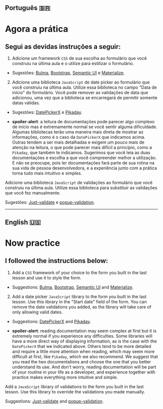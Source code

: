 ## Português 🇧🇷 

# Agora a prática

## Segui as devidas instruções a seguir:

1. Adicione um framework ```CSS``` de sua escolha ao formulário que você construiu na última aula e o utilize para estilizar o formulário.

- Sugestões: <a href="https://getbootstrap.com" target="_blank" rel="noopener noreferrer">Bulma</a>, <a href="https://bulma.io" target="_blank" rel="noopener noreferrer">Bootstrap</a>, <a href="https://semantic-ui.com" target="_blank" rel="noopener noreferrer">Semantic UI</a> e <a href="https://materializecss.com" target="_blank" rel="noopener noreferrer">Materialize</a>.

2. Adicione uma biblioteca ```JavaScript``` de date picker ao formulário que você construiu na última aula. Utilize essa biblioteca no campo "Data de início" do formulário. Você pode remover as validações de data que adicionou, uma vez que a biblioteca se encarregará de permitir somente datas válidas.

- Sugestões: <a href="https://github.com/AlexKrupko/DatePickerX" target="_blank">DatePickerX</a> e <a href="https://github.com/Pikaday/Pikaday" target="_blank">Pikaday</a>.

- <strong>spoiler-alert</strong>: a leitura de documentações pode parecer algo complexo de início mas é extremamente normal se você sentir alguma dificuldade. Algumas bibliotecas terão uma maneira mais direta de mostrar as informações, como é o caso da ```DatePickerX``` que indicamos acima. Outras tendem a ser mais detalhadas e exigem um pouco mais de atenção na leitura, o que pode parecer mais difícil a princípio, como a ```Pikaday```, que também te indicamos. Sugerimos que você leia as duas documentações e escolha a que você compreender melhor a utilização. E não se preocupe, pois ler documentações fará parte de sua rotina na sua vida de pessoa desenvolvedora, e a experiência junto com a prática torna tudo mais intuitivo e simples.

Adicione uma biblioteca ```JavaScript``` de validações ao formulário que você construiu na última aula. Utilize essa biblioteca para substituir as validações que você fez manualmente.

Sugestões: <a href="https://github.com/horprogs/Just-validate" target="_blank">Just-validate</a> e <a href="https://github.com/AntonLapshin/popup-validation" target="_blank">popup-validation</a>.

------

## English 🇺🇸

# Now practice

## I followed the instructions below:

1. Add a ```CSS``` framework of your choice to the form you built in the last lesson and use it to style the form.

- Suggestions: <a href="https://getbootstrap.com" target="_blank" rel="noopener noreferrer">Bulma</a>, <a href="https://bulma.io" target=" _blank" rel="noopener noreferrer">Bootstrap</a>, <a href="https://semantic-ui.com" target="_blank" rel="noopener noreferrer">Semantic UI</a> and <a href="https://materializecss.com" target="_blank" rel="noopener noreferrer">Materialize</a>.

2. Add a date picker ```JavaScript``` library to the form you built in the last lesson. Use this library in the "Start date" field of the form. You can remove the date validations you added, as the library will take care of only allowing valid dates.

- Suggestions: <a href="https://github.com/AlexKrupko/DatePickerX" target="_blank">DatePickerX</a> and <a href="https://github.com/Pikaday/Pikaday" target ="_blank">Pikaday</a>.

- <strong>spoiler-alert</strong>: reading documentation may seem complex at first but it is extremely normal if you experience any difficulties. Some libraries will have a more direct way of displaying information, as is the case with the ```DatePickerX``` that we indicated above. Others tend to be more detailed and require a little more attention when reading, which may seem more difficult at first, like ```Pikaday```, which we also recommend. We suggest that you read the two documentations and choose the one that you better understand its use. And don't worry, reading documentation will be part of your routine in your life as a developer, and experience together with practice makes everything more intuitive and simple.

Add a ```JavaScript``` library of validations to the form you built in the last lesson. Use this library to override the validations you made manually.

Suggestions: <a href="https://github.com/horprogs/Just-validate" target="_blank">Just-validate</a> and <a href="https://github.com/AntonLapshin/ popup-validation" target="_blank">popup-validation</a>.